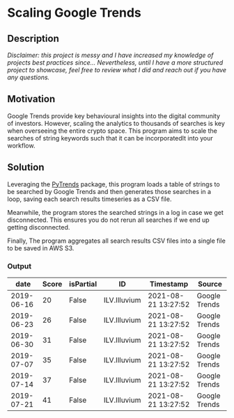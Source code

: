 # Scaling Google Trends

## Description

*Disclaimer: this project is messy and I have increased my knowledge of projects best practices since… Nevertheless, until I have a more structured project to showcase, feel free to review what I did and reach out if you have any questions.*

## Motivation

Google Trends provide key behavioural insights into the digital community of investors. However, scaling the analytics to thousands of searches is key when overseeing the entire crypto space. This program aims to scale the searches of string keywords such that it can be incorporatedIt into your workflow.


## Solution

Leveraging the [PyTrends](https://github.com/GeneralMills/pytrends)  package, this program loads a table of strings to be searched by Google Trends and then generates those searches in a loop, saving each search results timeseries as a CSV file.
 
 Meanwhile, the program stores the searched strings in a log in case we get disconnected. This ensures you do not rerun all searches if we end up getting disconnected.
 
 Finally, The program aggregates all search results CSV files into a single file to be saved in AWS S3.
 
 ### Output
 
date|Score|isPartial|ID|Timestamp|Source
--- | --- | --- | --- | --- | ---
2019-06-16|20|False|ILV.Illuvium|2021-08-21 13:27:52|Google Trends
2019-06-23|26|False|ILV.Illuvium|2021-08-21 13:27:52|Google Trends
2019-06-30|31|False|ILV.Illuvium|2021-08-21 13:27:52|Google Trends
2019-07-07|35|False|ILV.Illuvium|2021-08-21 13:27:52|Google Trends
2019-07-14|37|False|ILV.Illuvium|2021-08-21 13:27:52|Google Trends
2019-07-21|41|False|ILV.Illuvium|2021-08-21 13:27:52|Google Trends
